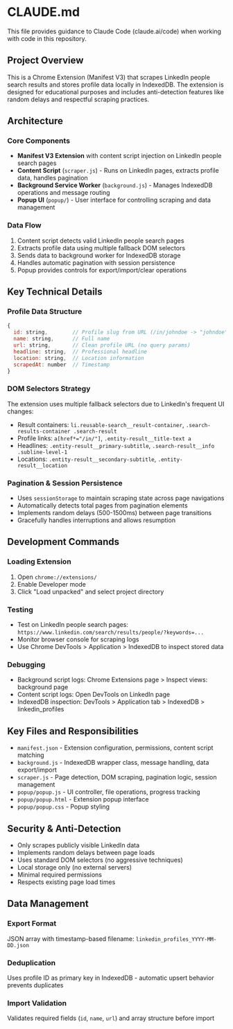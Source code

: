 # CLAUDE.md

This file provides guidance to Claude Code (claude.ai/code) when working with code in this repository.

## Project Overview

This is a Chrome Extension (Manifest V3) that scrapes LinkedIn people search results and stores profile data locally in IndexedDB. The extension is designed for educational purposes and includes anti-detection features like random delays and respectful scraping practices.

## Architecture

### Core Components
- **Manifest V3 Extension** with content script injection on LinkedIn people search pages
- **Content Script** (`scraper.js`) - Runs on LinkedIn pages, extracts profile data, handles pagination
- **Background Service Worker** (`background.js`) - Manages IndexedDB operations and message routing
- **Popup UI** (`popup/`) - User interface for controlling scraping and data management

### Data Flow
1. Content script detects valid LinkedIn people search pages
2. Extracts profile data using multiple fallback DOM selectors
3. Sends data to background worker for IndexedDB storage
4. Handles automatic pagination with session persistence
5. Popup provides controls for export/import/clear operations

## Key Technical Details

### Profile Data Structure
```javascript
{
  id: string,        // Profile slug from URL (/in/johndoe -> "johndoe")
  name: string,      // Full name
  url: string,       // Clean profile URL (no query params)
  headline: string,  // Professional headline
  location: string,  // Location information
  scrapedAt: number  // Timestamp
}
```

### DOM Selectors Strategy
The extension uses multiple fallback selectors due to LinkedIn's frequent UI changes:
- Result containers: `li.reusable-search__result-container`, `.search-results-container .search-result`
- Profile links: `a[href*="/in/"]`, `.entity-result__title-text a`
- Headlines: `.entity-result__primary-subtitle`, `.search-result__info .subline-level-1`
- Locations: `.entity-result__secondary-subtitle`, `.entity-result__location`

### Pagination & Session Persistence
- Uses `sessionStorage` to maintain scraping state across page navigations
- Automatically detects total pages from pagination elements
- Implements random delays (500-1500ms) between page transitions
- Gracefully handles interruptions and allows resumption

## Development Commands

### Loading Extension
1. Open `chrome://extensions/`
2. Enable Developer mode
3. Click "Load unpacked" and select project directory

### Testing
- Test on LinkedIn people search pages: `https://www.linkedin.com/search/results/people/?keywords=...`
- Monitor browser console for scraping logs
- Use Chrome DevTools > Application > IndexedDB to inspect stored data

### Debugging
- Background script logs: Chrome Extensions page > Inspect views: background page
- Content script logs: Open DevTools on LinkedIn page
- IndexedDB inspection: DevTools > Application tab > IndexedDB > linkedin_profiles

## Key Files and Responsibilities

- `manifest.json` - Extension configuration, permissions, content script matching
- `background.js` - IndexedDB wrapper class, message handling, data export/import
- `scraper.js` - Page detection, DOM scraping, pagination logic, session management
- `popup/popup.js` - UI controller, file operations, progress tracking
- `popup/popup.html` - Extension popup interface
- `popup/popup.css` - Popup styling

## Security & Anti-Detection

- Only scrapes publicly visible LinkedIn data
- Implements random delays between page loads
- Uses standard DOM selectors (no aggressive techniques)
- Local storage only (no external servers)
- Minimal required permissions
- Respects existing page load times

## Data Management

### Export Format
JSON array with timestamp-based filename: `linkedin_profiles_YYYY-MM-DD.json`

### Deduplication
Uses profile ID as primary key in IndexedDB - automatic upsert behavior prevents duplicates

### Import Validation
Validates required fields (`id`, `name`, `url`) and array structure before import